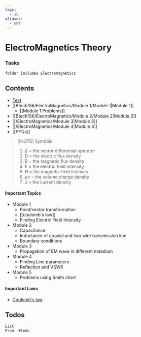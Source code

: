 ```yaml
---
tags:
  - s6
aliases:
  - EMT
---
```


# ElectroMagnetics Theory

### Tasks 

```tasks
folder includes Electromagnetics
```



## Contents
- [Text](https://drive.google.com/file/d/1lFXMNLvuTDy1JrL4NnVrQtpwg9xTWLt3/view?usp=drive_link)
- [[Btech/S6/ElectroMagnetics/Module 1/Module 1|Module 1]] 
	- [[Module 1 Problems]]
- [[Btech/S6/ElectroMagnetics/Module 2/Module 2|Module 2]]
- [[/ElectroMagnetics/Module 3|Module 3]]
- [[/ElectroMagnetics/Module 4|Module 4]]
- [[PYQs]]

> [!NOTE] Symbols
> 1. $\Delta$ = the vector differential operator
> 2. D = the electric flux density
> 3. B = the magnetic flux density
> 4. E = the electric field intensity
> 5. H = the magnetic field intensity
> 6. $\rho$v = the volume charge density
> 7. J = the current density

#### Important Topics
- Module 1 
	- Point/vector transformation
	- [[coulomb's law]]
	- Finding Electric Field Intensity
- Module 2
	- Capacitance
	- Inductance of coaxial and two wire transmission line
	- Boundary conditions
- Module 3
	- Propagation of EM wave in different mdedium
- Module 4
	- Finding Line parameters
	- Reflection and VSWR
- Module 5
	- Problems using Smith chart

#### Important Laws
- [Coulomb's law](coulomb's%20law.md)
## Todos
```dataview
List
From  #todo 
```
